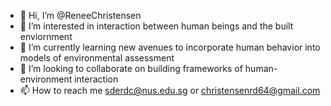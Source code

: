 - 👋 Hi, I’m @ReneeChristensen
- 👀 I’m interested in interaction between human beings and the built enviornment
- 🌱 I’m currently learning new avenues to incorporate human behavior into models of environmental assessment
- 💞️ I’m looking to collaborate on building frameworks of human-environment interaction
- 📫 How to reach me sderdc@nus.edu.sg or christensenrd64@gmail.com
<!---
ReneeChristensen/ReneeChristensen is a ✨ special ✨ repository because its `README.md` (this file) appears on your GitHub profile.
You can click the Preview link to take a look at your changes.
--->
